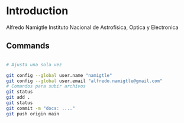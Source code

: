 # Introduction
Alfredo Namigtle
Instituto Nacional de Astrofisica, Optica y Electronica

## Commands

```bash

# Ajusta una sola vez

git config --global user.name "namigtle"
git config --global user.email "alfredo.namigtle@gmail.com"
# Comandos para subir archivos
git status
git add .
git status
git commit -m "docs: ...."
git push origin main 

